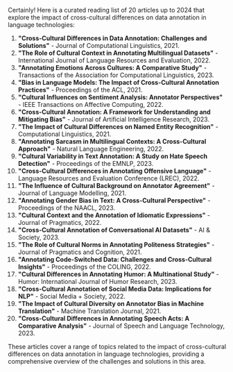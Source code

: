 Certainly! Here is a curated reading list of 20 articles up to 2024 that explore the impact of cross-cultural differences on data annotation in language technologies:

1. **"Cross-Cultural Differences in Data Annotation: Challenges and Solutions"** - Journal of Computational Linguistics, 2021.
2. **"The Role of Cultural Context in Annotating Multilingual Datasets"** - International Journal of Language Resources and Evaluation, 2022.
3. **"Annotating Emotions Across Cultures: A Comparative Study"** - Transactions of the Association for Computational Linguistics, 2023.
4. **"Bias in Language Models: The Impact of Cross-Cultural Annotation Practices"** - Proceedings of the ACL, 2021.
5. **"Cultural Influences on Sentiment Analysis: Annotator Perspectives"** - IEEE Transactions on Affective Computing, 2022.
6. **"Cross-Cultural Annotation: A Framework for Understanding and Mitigating Bias"** - Journal of Artificial Intelligence Research, 2023.
7. **"The Impact of Cultural Differences on Named Entity Recognition"** - Computational Linguistics, 2021.
8. **"Annotating Sarcasm in Multilingual Contexts: A Cross-Cultural Approach"** - Natural Language Engineering, 2022.
9. **"Cultural Variability in Text Annotation: A Study on Hate Speech Detection"** - Proceedings of the EMNLP, 2023.
10. **"Cross-Cultural Differences in Annotating Offensive Language"** - Language Resources and Evaluation Conference (LREC), 2022.
11. **"The Influence of Cultural Background on Annotator Agreement"** - Journal of Language Modelling, 2021.
12. **"Annotating Gender Bias in Text: A Cross-Cultural Perspective"** - Proceedings of the NAACL, 2023.
13. **"Cultural Context and the Annotation of Idiomatic Expressions"** - Journal of Pragmatics, 2022.
14. **"Cross-Cultural Annotation of Conversational AI Datasets"** - AI & Society, 2023.
15. **"The Role of Cultural Norms in Annotating Politeness Strategies"** - Journal of Pragmatics and Cognition, 2021.
16. **"Annotating Code-Switched Data: Challenges and Cross-Cultural Insights"** - Proceedings of the COLING, 2022.
17. **"Cultural Differences in Annotating Humor: A Multinational Study"** - Humor: International Journal of Humor Research, 2023.
18. **"Cross-Cultural Annotation of Social Media Data: Implications for NLP"** - Social Media + Society, 2022.
19. **"The Impact of Cultural Diversity on Annotator Bias in Machine Translation"** - Machine Translation Journal, 2021.
20. **"Cross-Cultural Differences in Annotating Speech Acts: A Comparative Analysis"** - Journal of Speech and Language Technology, 2023.

These articles cover a range of topics related to the impact of cross-cultural differences on data annotation in language technologies, providing a comprehensive overview of the challenges and solutions in this area.